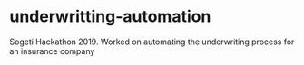 # underwritting-automation
Sogeti Hackathon 2019. Worked on automating the underwriting process for an insurance company 
